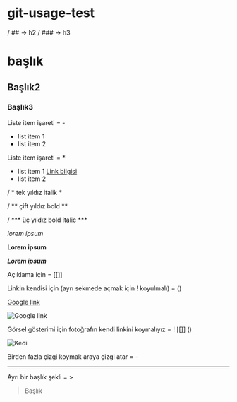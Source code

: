 # git-usage-test

/ ## -> h2
/ ### -> h3

# başlık

## Başlık2

### Başlık3



Liste item işareti = -

- list item 1
- list item 2

Liste item işareti = *

* list item 1 [Link bilgisi](https://www.Tema.org.tr)
* list item 2



/ * tek yıldız italik *

/ ** çift yıldız bold **

/ *** üç yıldız bold italic ***

*lorem ipsum*

**Lorem ipsum**

***Lorem ipsum***



Açıklama için = [[]]

Linkin kendisi için (ayrı sekmede açmak için ! koyulmalı) = ()

[Google link](https://www.google.com.tr)

![Google link](https://www.google.com.tr)

Görsel gösterimi için fotoğrafın kendi linkini koymalıyız = ! [[]] ()
 
![Kedi](https://lh3.googleusercontent.com/proxy/zSSZkwPGOyaA2rdc3h_zavpIHn1jhLB_HwlpKWYFqSL08n0mfctEoiCXxkaBts6Gt44YiYo-h4Z9MRMK3ASDtBiiohA4urLuh9XNYir06vYiI5aySt0sgm4gtL5fZhQ0tntqRArznVxto4trhSE)

Birden fazla çizgi koymak araya çizgi atar = - 

------------------------------------------------------------------------------

Ayrı bir başlık şekli = >

>Başlık
